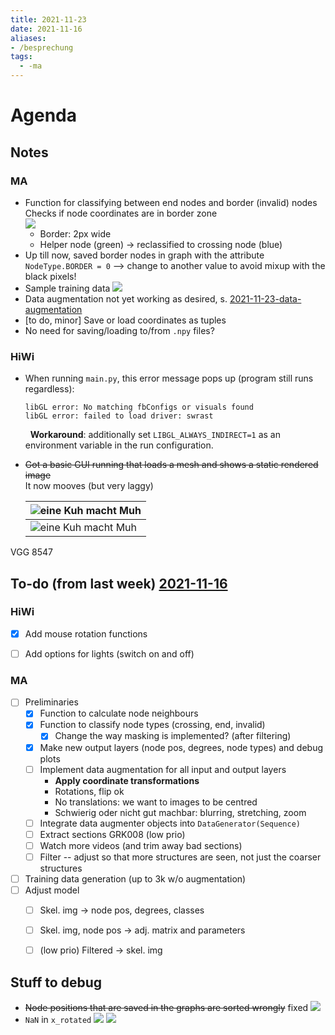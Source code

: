 ```yaml
---
title: 2021-11-23
date: 2021-11-16
aliases:
- /besprechung
tags:
  - -ma
---
```


# Agenda

## Notes

### MA
* Function for classifying between end nodes and border (invalid) nodes   
  Checks if node coordinates are in border zone  
	    ![](/unlisted/minutes/classified-nodes.png)
	* Border: 2px wide
	* Helper node (green) -> reclassified to crossing node (blue)
* Up till now, saved border nodes in graph with the attribute `NodeType.BORDER = 0` --> change to another value to avoid mixup with the black pixels!
* Sample training data
	![](/unlisted/minutes/sample-training-data.png)
* Data augmentation not yet working as desired, s. [2021-11-23-data-augmentation](unlisted/minutes/2021-11-23-data-augmentation.md)
* [to do, minor] Save or load coordinates as tuples
* No need for saving/loading to/from `.npy` files?


### HiWi
* When running `main.py`, this error message pops up (program still runs regardless):
  ```
  libGL error: No matching fbConfigs or visuals found
  libGL error: failed to load driver: swrast
  ```  
  &nbsp;
  **Workaround**: additionally set `LIBGL_ALWAYS_INDIRECT=1` as an environment variable in the run configuration.
* ~~Got a basic GUI running that loads a mesh and shows a static rendered image~~  
	It now mooves (but very laggy)

	|![eine Kuh macht Muh](/unlisted/minutes/gui-lights.png)  |
	| --- |
	|![eine Kuh macht Muh](/_img/hiwi-cow.gif)     |
	

VGG 8547

	


## To-do (from last week) [2021-11-16](unlisted/minutes/2021-11-16-static.md)
### HiWi
* [x] Add mouse rotation functions
* [ ] Add options for lights (switch on and off)


### MA
* [ ] Preliminaries
	* [x] Function to calculate node neighbours
	* [x] Function to classify node types (crossing, end, invalid)
		* [x] Change the way masking is implemented? (after filtering)
	* [x] Make new output layers (node pos, degrees, node types) and debug plots
	* [ ] Implement data augmentation for all input and output layers
		* **Apply coordinate transformations**
		* Rotations, flip ok
		* No translations: we want to images to be centred
		* Schwierig oder nicht gut machbar: blurring, stretching, zoom
	* [ ] Integrate data augmenter objects into `DataGenerator(Sequence)`
	* [ ] Extract sections GRK008 (low prio)
	* [ ] Watch more videos (and trim away bad sections)
	* [ ] Filter -- adjust so that more structures are seen, not just the coarser structures
* [ ] Training data generation (up to 3k w/o augmentation)
* [ ] Adjust model
	* [ ] Skel. img -> node pos, degrees, classes
	* [ ] Skel. img, node pos -> adj. matrix and parameters
	* [ ] (low prio) Filtered -> skel. img


## Stuff to debug
* ~~Node positions that are saved in the graphs are sorted wrongly~~ fixed
	![](/debug-wrongly-sorted-nodepos.png)
* `NaN` in `x_rotated`
	![](debug-nan-image.png)
	![](debug-nan-error.png)
	